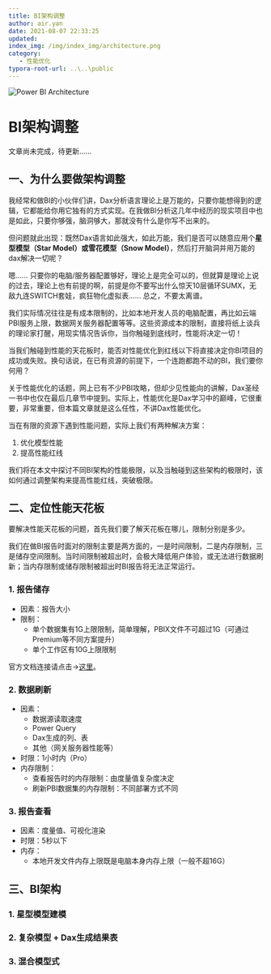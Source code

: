 ```yaml
---
title: BI架构调整
author: air.yan
date: 2021-08-07 22:33:25
updated:
index_img: /img/index_img/architecture.png
category: 
   - 性能优化
typora-root-url: ..\..\public
---
```

![Power BI Architecture](/img/index_img/architecture.png)

# BI架构调整

文章尚未完成，待更新……

<!--more-->

## 一、为什么要做架构调整

我经常和做BI的小伙伴们讲，Dax分析语言理论上是万能的，只要你能想得到的逻辑，它都能给你用它独有的方式实现。在我做BI分析这几年中经历的现实项目中也是如此，只要你够强，脑洞够大，那就没有什么是你写不出来的。

但问题就此出现：既然Dax语言如此强大，如此万能，我们是否可以随意应用个**星型模型（Star Model）**或**雪花模型（Snow Model）**，然后打开脑洞并用万能的dax解决一切呢？

嗯…… 只要你的电脑/服务器配置够好，理论上是完全可以的，但就算是理论上说的过去，理论上也有前提的啊，前提是你不要写出什么惊天10层循环SUMX，无敌九连SWITCH套娃，疯狂物化虚拟表…… 总之，不要太离谱。

我们实际情况往往是有成本限制的，比如本地开发人员的电脑配置，再比如云端PBI服务上限，数据网关服务器配置等等。这些资源成本的限制，直接将纸上谈兵的理论家打醒，用现实情况告诉你，当你触碰到底线时，性能将决定一切！

当我们触碰到性能的天花板时，能否对性能优化到红线以下将直接决定你BI项目的成功或失败。换句话说，在已有资源的前提下，一个连跑都跑不动的BI，我们要你何用？

关于性能优化的话题，网上已有不少PBI攻略，但却少见性能向的讲解，Dax圣经一书中也仅在最后几章节中提到。实际上，性能优化是Dax学习中的巅峰，它很重要，非常重要，但本篇文章就是这么任性，不讲Dax性能优化。

当在有限的资源下遇到性能问题，实际上我们有两种解决方案：
1. 优化模型性能
2. 提高性能红线

我们将在本文中探讨不同BI架构的性能极限，以及当触碰到这些架构的极限时，该如何通过调整架构来提高性能红线，突破极限。

## 二、定位性能天花板

要解决性能天花板的问题，首先我们要了解天花板在哪儿，限制分别是多少。

我们在做BI报告时面对的限制主要是两方面的，一是时间限制，二是内存限制，三是储存空间限制。当时间限制被超出时，会极大降低用户体验，或无法进行数据刷新；当内存限制或储存限制被超出时BI报告将无法正常运行。

### 1. 报告储存
* 因素：报告大小
* 限制：
   * 单个数据集有1G上限限制，简单理解，PBIX文件不可超过1G（可通过Premium等不同方案提升）
   * 单个工作区有10G上限限制

官方文档连接请点击→[这里](https://docs.microsoft.com/en-us/power-bi/admin/service-admin-manage-your-data-storage-in-power-bi#:~:text=)。

### 2. 数据刷新
* 因素：
    * 数据源读取速度
    * Power Query
    * Dax生成的列、表
    * 其他（网关服务器性能等）
* 时限：1小时内（Pro）
* 内存限制：
   * 查看报告时的内存限制：由度量值复杂度决定
   * 刷新PBI数据集的内存限制：不同部署方式不同

### 3. 报告查看
* 因素：度量值、可视化渲染
* 时限：5秒以下
* 内存：
   * 本地开发文件内存上限既是电脑本身内存上限（一般不超16G）

## 三、BI架构

### 1. 星型模型建模

### 2. 复杂模型 + Dax生成结果表

### 3. 混合模型式